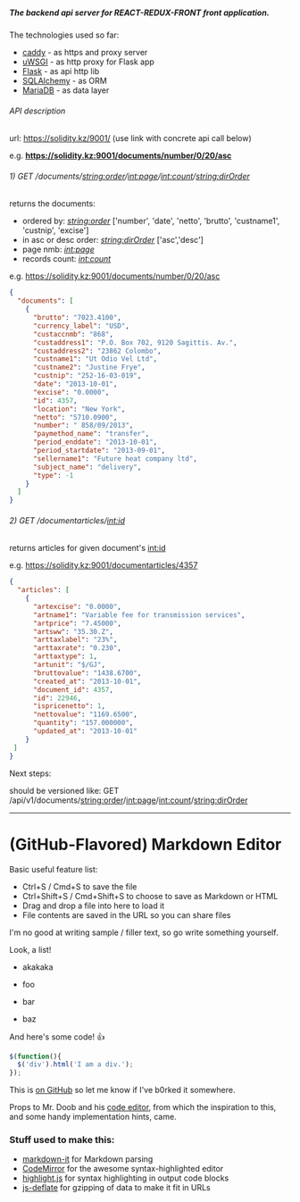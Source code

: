##### The backend api server for REACT-REDUX-FRONT front application. 

The technologies used so far:

* [caddy](https://caddyserver.com/) - as https and proxy server
* [uWSGI](https://uwsgi-docs.readthedocs.io/) - as http proxy for Flask app 
* [Flask](http://flask.pocoo.org/) - as api http lib
* [SQLAlchemy](http://www.sqlalchemy.org/) - as ORM
* [MariaDB](https://mariadb.org/) - as data layer


###### API description

url: https://solidity.kz/9001/ (use link with concrete api call below) 

e.g. **https://solidity.kz:9001/documents/number/0/20/asc**

###### 1) GET /documents/<string:order>/<int:page>/<int:count>/<string:dirOrder>

returns the documents:

  * ordered by: *<string:order>* ['number', 'date', 'netto', 'brutto', 'custname1', 'custnip', 'excise']
  * in asc or desc order: *<string:dirOrder>* ['asc','desc']
  * page nmb: *<int:page>*
  * records count: *<int:count>*

e.g. https://solidity.kz:9001/documents/number/0/20/asc

```json
{
  "documents": [
    {
      "brutto": "7023.4100", 
      "currency_label": "USD", 
      "custaccnmb": "868", 
      "custaddress1": "P.O. Box 702, 9120 Sagittis. Av.", 
      "custaddress2": "23862 Colombo", 
      "custname1": "Ut Odio Vel Ltd", 
      "custname2": "Justine Frye", 
      "custnip": "252-16-03-019", 
      "date": "2013-10-01", 
      "excise": "0.0000", 
      "id": 4357, 
      "location": "New York", 
      "netto": "5710.0900", 
      "number": " 858/09/2013", 
      "paymethod_name": "transfer", 
      "period_enddate": "2013-10-01", 
      "period_startdate": "2013-09-01", 
      "sellername1": "Future heat company ltd", 
      "subject_name": "delivery", 
      "type": -1
    }
  ]
}
```

###### 2) GET /documentarticles/<int:id>

returns articles for given document's <int:id>

e.g. https://solidity.kz:9001/documentarticles/4357


```json
{
  "articles": [
    {
      "artexcise": "0.0000", 
      "artname1": "Variable fee for transmission services", 
      "artprice": "7.45000", 
      "artsww": "35.30.Z", 
      "arttaxlabel": "23%", 
      "arttaxrate": "0.230", 
      "arttaxtype": 1, 
      "artunit": "$/GJ", 
      "bruttovalue": "1438.6700", 
      "created_at": "2013-10-01", 
      "document_id": 4357,
      "id": 22946, 
      "ispricenetto": 1, 
      "nettovalue": "1169.6500", 
      "quantity": "157.000000", 
      "updated_at": "2013-10-01"
    }
 ]
}
```

Next steps:

should be versioned like: GET /api/v1/documents/<string:order>/<int:page>/<int:count>/<string:dirOrder>








------------------------

# (GitHub-Flavored) Markdown Editor

Basic useful feature list:

 * Ctrl+S / Cmd+S to save the file
 * Ctrl+Shift+S / Cmd+Shift+S to choose to save as Markdown or HTML
 * Drag and drop a file into here to load it
 * File contents are saved in the URL so you can share files


I'm no good at writing sample / filler text, so go write something yourself.

Look, a list!

* akakaka

 * foo
 * bar
 * baz

And here's some code! :+1:

```javascript
$(function(){
  $('div').html('I am a div.');
});
```

This is [on GitHub](https://github.com/jbt/markdown-editor) so let me know if I've b0rked it somewhere.


Props to Mr. Doob and his [code editor](http://mrdoob.com/projects/code-editor/), from which
the inspiration to this, and some handy implementation hints, came.

### Stuff used to make this:

 * [markdown-it](https://github.com/markdown-it/markdown-it) for Markdown parsing
 * [CodeMirror](http://codemirror.net/) for the awesome syntax-highlighted editor
 * [highlight.js](http://softwaremaniacs.org/soft/highlight/en/) for syntax highlighting in output code blocks
 * [js-deflate](https://github.com/dankogai/js-deflate) for gzipping of data to make it fit in URLs
